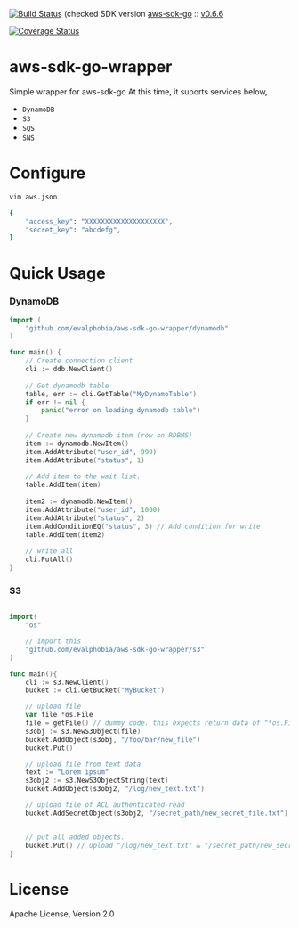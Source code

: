 [![Build Status](https://drone.io/github.com/evalphobia/aws-sdk-go-wrapper/status.png)](https://drone.io/github.com/evalphobia/aws-sdk-go-wrapper/latest)
(checked SDK version [aws-sdk-go](https://github.com/awslabs/aws-sdk-go/) :: [v0.6.6](https://github.com/awslabs/aws-sdk-go/tree/v0.6.6) 

[![Coverage Status](https://coveralls.io/repos/evalphobia/aws-sdk-go-wrapper/badge.svg?branch=master)](https://coveralls.io/r/evalphobia/aws-sdk-go-wrapper?branch=master)


# aws-sdk-go-wrapper
Simple wrapper for aws-sdk-go
At this time, it suports services below,
- `DynamoDB`
- `S3` 
- `SQS`
- `SNS`

# Configure

```sh
vim aws.json

{
    "access_key": "XXXXXXXXXXXXXXXXXXXX",
    "secret_key": "abcdefg",
}

```

# Quick Usage

### DynamoDB

```go
import (
    "github.com/evalphobia/aws-sdk-go-wrapper/dynamodb"
)

func main() {
    // Create connection client
    cli := ddb.NewClient()
    
    // Get dynamodb table
    table, err := cli.GetTable("MyDynamoTable")
    if err != nil {
        panic("error on loading dynamodb table")
    }
    
    // Create new dynamodb item (row on RDBMS)
    item := dynamodb.NewItem()
    item.AddAttribute("user_id", 999)
    item.AddAttribute("status", 1)
    
    // Add item to the wait list.
    table.AddItem(item)
    
    item2 := dynamodb.NewItem()
    item.AddAttribute("user_id", 1000)
    item.AddAttribute("status", 2)
    item.AddConditionEQ("status", 3) // Add condition for write 
    table.AddItem(item2)
    
    // write all
    cli.PutAll()
}
```

### S3

```go

import(
    "os"

    // import this
    "github.com/evalphobia/aws-sdk-go-wrapper/s3"
)

func main(){
    cli := s3.NewClient()
    bucket := cli.GetBucket("MyBucket")

    // upload file
    var file *os.File
    file = getFile() // dummy code. this expects return data of "*os.File", like from POST form. 
    s3obj := s3.NewS3Object(file)
    bucket.AddObject(s3obj, "/foo/bar/new_file")
    bucket.Put()

    // upload file from text data
    text := "Lorem ipsum"
    s3obj2 := s3.NewS3ObjectString(text)
    bucket.AddObject(s3obj2, "/log/new_text.txt")

    // upload file of ACL authenticated-read
    bucket.AddSecretObject(s3obj2, "/secret_path/new_secret_file.txt")


    // put all added objects.
    bucket.Put() // upload "/log/new_text.txt" & "/secret_path/new_secret_file.txt"
}
```



# License

Apache License, Version 2.0
